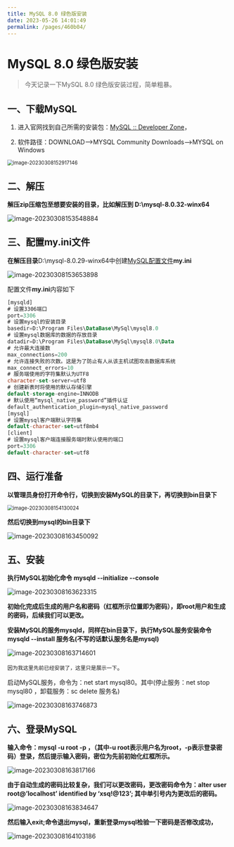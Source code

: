```yaml
---
title: MySQL 8.0 绿色版安装
date: 2023-05-26 14:01:49
permalink: /pages/460b04/
---
```



# MySQL 8.0 绿色版安装

> 今天记录一下MySQL 8.0 绿色版安装过程，简单粗暴。

## 一、下载MySQL

1. 进入官网找到自己所需的安装包：[MySQL :: Developer Zone](https://dev.mysql.com/)，

2. 软件路径：DOWNLOAD–>MYSQL Community Downloads–>MYSQL on Windows 

   

<img src="https://gaoziman.oss-cn-hangzhou.aliyuncs.com/blog/image-20230308152917146.png" alt="image-20230308152917146" style="zoom:80%;" />

## 二、解压



**解压zip压缩包至想要安装的目录，比如解压到 D:\mysql-8.0.32-winx64**

![image-20230308153548884](https://gaoziman.oss-cn-hangzhou.aliyuncs.com/blog/image-20230308153548884.png)



## 三、配置my.ini文件

**在解压目录**D:\mysql-8.0.29-winx64中创建[MySQL配置文件](https://so.csdn.net/so/search?q=MySQL配置文件&spm=1001.2101.3001.7020)**my.ini**

![image-20230308153653898](https://gaoziman.oss-cn-hangzhou.aliyuncs.com/blog/image-20230308153653898.png)

配置文件**my.ini**内容如下

~~~sql
[mysqld]
# 设置3306端口
port=3306
# 设置mysql的安装目录
basedir=D:\Program Files\DataBase\MySql\mysql8.0  
# 设置mysql数据库的数据的存放目录
datadir=D:\Program Files\DataBase\MySql\mysql8.0\Data  
# 允许最大连接数
max_connections=200
# 允许连接失败的次数。这是为了防止有人从该主机试图攻击数据库系统
max_connect_errors=10
# 服务端使用的字符集默认为UTF8
character-set-server=utf8
# 创建新表时将使用的默认存储引擎
default-storage-engine=INNODB
# 默认使用“mysql_native_password”插件认证
default_authentication_plugin=mysql_native_password
[mysql]
# 设置mysql客户端默认字符集
default-character-set=utf8mb4
[client]
# 设置mysql客户端连接服务端时默认使用的端口
port=3306
default-character-set=utf8
~~~

## 四、运行准备

**以管理员身份打开命令行，切换到安装MySQL的目录下，再切换到bin目录下**

<img src="https://gaoziman.oss-cn-hangzhou.aliyuncs.com/blog/image-20230308154130024.png" alt="image-20230308154130024" style="zoom:80%;" />

**然后切换到mysql的bin目录下**

![image-20230308163450092](https://gaoziman.oss-cn-hangzhou.aliyuncs.com/blog/image-20230308163450092.png)





## 五、安装

**执行MySQL初始化命令 mysqld --initialize --console**

![image-20230308163623315](https://gaoziman.oss-cn-hangzhou.aliyuncs.com/blog/image-20230308163623315.png)

**初始化完成后生成的用户名和密码（红框所示位置即为密码），即root用户和生成的密码，后续我们可以更改。**



**安装MySQL的服务mysqld，同样在bin目录下，执行MySQL服务安装命令 mysqld --install 服务名(不写的话默认服务名是mysql)**

![image-20230308163714601](https://gaoziman.oss-cn-hangzhou.aliyuncs.com/blog/image-20230308163714601.png)

`因为我这里先前已经安装了，这里只是展示一下`。

启动MySQL服务，命令为：net start mysql80。其中(停止服务：net stop mysql80 ，卸载服务：sc delete 服务名)

![image-20230308163746873](https://gaoziman.oss-cn-hangzhou.aliyuncs.com/blog/image-20230308163746873.png)

## 六、登录MySQL

**输入命令：mysql -u root -p ，（其中-u root表示用户名为root，-p表示登录密码）登录，然后提示输入密码，密位为先前初始化红框所示。**

![image-20230308163817166](https://gaoziman.oss-cn-hangzhou.aliyuncs.com/blog/image-20230308163817166.png)

**由于自动生成的密码比较复杂，我们可以更改密码，更改密码命令为：alter user root@’localhost’ identified by ‘xsq!@123’; 其中单引号内为更改后的密码。**

![image-20230308163834647](https://gaoziman.oss-cn-hangzhou.aliyuncs.com/blog/image-20230308163834647.png)

**然后输入exit;命令退出mysql，重新登录mysql检验一下密码是否修改成功，**

![image-20230308164103186](https://gaoziman.oss-cn-hangzhou.aliyuncs.com/blog/image-20230308164103186.png)